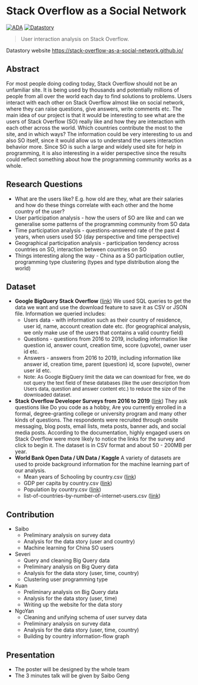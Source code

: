 Stack Overflow as a Social Network
===
[![ADA](https://img.shields.io/badge/ADA-is%20great-24292E?labelColor=C50208)](https://dlab.epfl.ch/teaching/fall2019/cs401/)
[![Datastory](https://img.shields.io/badge/-Data%20Story-24292E?logo=stack-overflow&logoColor=FFF&labelColor=FE7A16)](https://stack-overflow-as-a-social-network.github.io)

> User interaction analysis on Stack Overflow.

Datastory website https://stack-overflow-as-a-social-network.github.io/  

## Abstract
For most people doing coding today, Stack Overflow should not be an unfamiliar site. It is being used by thousands and potentially millions of people from all over the world each day to find solutions to problems. Users interact with each other on Stack Overflow almost like on social network, where they can raise questions, give answers, write comments etc. The main idea of our project is that it would be interesting to see what are the users of Stack Overflow (SO) really like and how they are interaction with each other across the world. Which countries contribute the most to the site, and in which ways? The information could be very interesting to us and also SO itself, since it would allow us to understand the users interaction behavior more. Since SO is such a large and widely used site for help in programming, it is also interesting in a wider perspective since the results could reflect something about how the programming community works as a whole. 

## Research Questions
* What are the users like? E.g. how old are they, what are their salaries and how do these things correlate with each other and the home country of the user?
* User participation analysis - how the users of SO are like and can we generalise some patterns of the programming community from SO data
* Time participation analysis - questions-answered rate of the past 4 years, when users used SO (day perspective and time perspective)
* Geographical participation analysis - participation tendency across countries on SO, interaction between countries on SO
* Things interesting along the way - China as a SO participation outlier, programming type clustering (types and type distribution along the world)

## Dataset
* **Google BigQuery Stack Overflow** (<a href='https://console.cloud.google.com/marketplace/details/stack-exchange/stack-overflow'>link</a>)
We used SQL queries to get the data we want and use the download feature to save it as CSV or JSON file. Information we queried includes: 
    * Users data - with information such as their country of residence, user id, name, account creation date etc. (for geographical analysis, we only make use of the users that contains a valid country field)
    * Questions - questions from 2016 to 2019, including information like question id, answer count, creation time, score (upvote), owner user id etc. 
    * Answers - answers from 2016 to 2019, including information like answer id, creation time, parent (question) id, score (upvote), owner user id etc.
    * <font size=2.5>Note: As Google BigQuery limit the data we can download for free, we do not query the text field of these databases (like the user description from Users data, question and answer content etc.) to reduce the size of the downloaded dataset.</font>
* **Stack Overflow Developer Surveys from 2016 to 2019**  (<a href='https://insights.stackoverflow.com/survey'>link</a>)
They ask questions like Do you code as a hobby, Are you currently enrolled in a formal, degree-granting college or university program and many other kinds of questions. The respondents were recruited through onsite messaging, blog posts, email lists, meta posts, banner ads, and social media posts. According to the documentation, highly engaged users on Stack Overflow were more likely to notice the links for the survey and click to begin it. The dataset is in CSV format and about 50 - 200MB per year.
* **World Bank Open Data / UN Data / Kaggle**
A variety of datasets are used to proide background information for the machine learning part of our analysis.
    * Mean years of Schooling by country.csv (<a href='http://data.uis.unesco.org/Index.aspx?queryid=242'>link</a>)
    * GDP per capita by country.csv (<a href='https://data.worldbank.org/indicator/NY.GDP.PCAP.CD?view=map'>link</a>)
    * Population by country.csv (<a href='https://data.worldbank.org/indicator/sp.pop.totl'>link</a>)
    * list-of-countries-by-number-of-internet-users.csv (<a href='https://www.kaggle.com/tanuprabhu/list-of-countries-by-number-of-internet-users'>link</a>)


## Contribution
* Saibo
   * Preliminary analysis on survey data
   * Analysis for the data story (user and country)
   * Machine learning for China SO users
* Severi
    * Query and cleaning Big Query data
    * Preliminary analysis on Big Query data
    * Analysis for the data story (user, time, country)
    * Clustering user programming type
* Kuan
    * Preliminary analysis on Big Query data
    * Analysis for the data story (user, time)
    * Writing up the website for the data story
* NgoYan
    * Cleaning and unifying schema of user survey data
    * Preliminary analysis on survey data
    * Analysis for the data story (user, time, country)
    * Building by country information-flow graph

## Presentation

* The poster will be designed by the whole team
* The 3 minutes talk will be given by Saibo Geng
